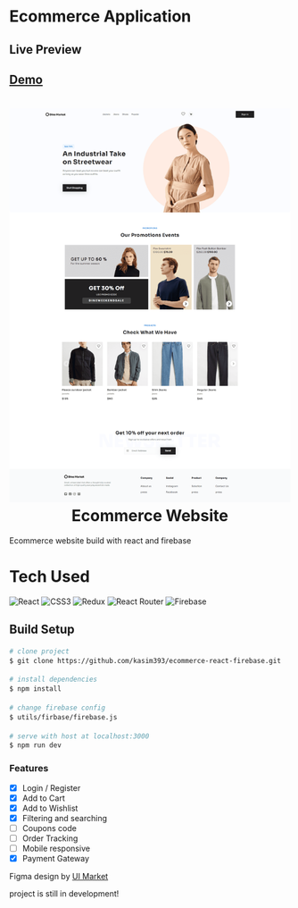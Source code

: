 # Ecommerce Application

## Live Preview

## [Demo](https://ecommerce-firebase.netlify.app/)

<div align="center">
      <h1> <img src="https://raw.githubusercontent.com/kasim393/assets/main/react-ecommerce-firebase/ss1.png"><br/>Ecommerce Website</h1>
</div>

Ecommerce website build with react and firebase

# Tech Used

![React](https://img.shields.io/badge/react-%2320232a.svg?style=for-the-badge&logo=react&logoColor=%2361DAFB)
![CSS3](https://img.shields.io/badge/css3-%231572B6.svg?style=for-the-badge&logo=css3&logoColor=white)
![Redux](https://img.shields.io/badge/redux-%23593d88.svg?style=for-the-badge&logo=redux&logoColor=white)
![React Router](https://img.shields.io/badge/React_Router-CA4245?style=for-the-badge&logo=react-router&logoColor=white)
![Firebase](https://img.shields.io/badge/firebase-%23039BE5.svg?style=for-the-badge&logo=firebase)

## Build Setup

```bash
# clone project
$ git clone https://github.com/kasim393/ecommerce-react-firebase.git

# install dependencies
$ npm install

# change firebase config
$ utils/firbase/firebase.js

# serve with host at localhost:3000
$ npm run dev
```

### Features

- [x] Login / Register
- [x] Add to Cart
- [x] Add to Wishlist
- [x] Filtering and searching
- [ ] Coupons code
- [ ] Order Tracking
- [ ] Mobile responsive
- [x] Payment Gateway

Figma design by [UI Market](https://ui8.net/ui-market/products/e-commerce-ui-website-design)

project is still in development!
